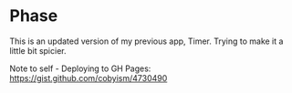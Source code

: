 # Phase

This is an updated version of my previous app, Timer. Trying to make it a little bit spicier.

Note to self - Deploying to GH Pages:
https://gist.github.com/cobyism/4730490
